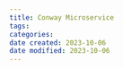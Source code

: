 ```yaml
---
title: Conway Microservice
tags: 
categories: 
date created: 2023-10-06
date modified: 2023-10-06
---
```

